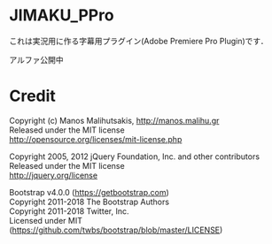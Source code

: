 # JIMAKU_PPro
これは実況用に作る字幕用プラグイン(Adobe Premiere Pro Plugin)です．

アルファ公開中

# Credit

Copyright (c) Manos Malihutsakis, http://manos.malihu.gr<br>
Released under the MIT license<br>
http://opensource.org/licenses/mit-license.php<br>

Copyright 2005, 2012 jQuery Foundation, Inc. and other contributors<br>
Released under the MIT license<br>
http://jquery.org/license<br>

Bootstrap v4.0.0 (https://getbootstrap.com)<br>
Copyright 2011-2018 The Bootstrap Authors<br>
Copyright 2011-2018 Twitter, Inc.<br>
Licensed under MIT (https://github.com/twbs/bootstrap/blob/master/LICENSE)<br>
